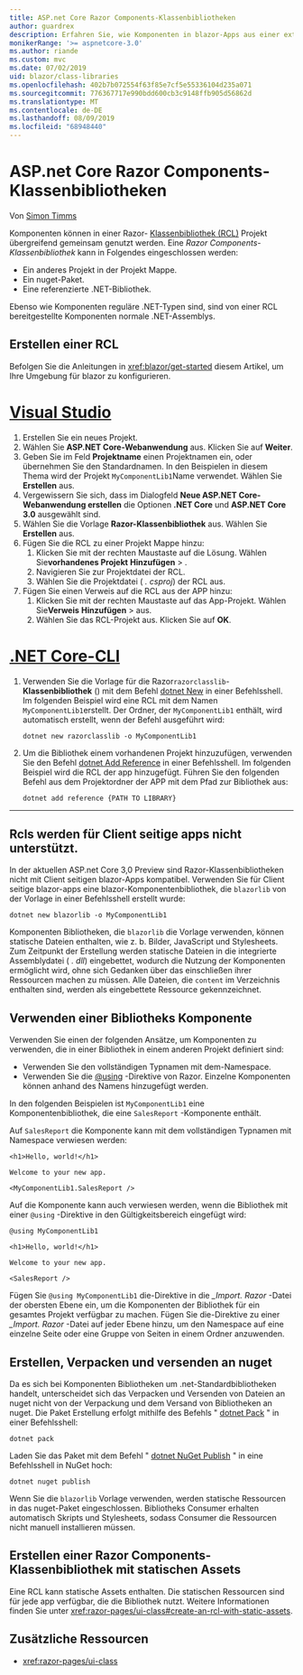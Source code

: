 ```yaml
---
title: ASP.net Core Razor Components-Klassenbibliotheken
author: guardrex
description: Erfahren Sie, wie Komponenten in blazor-Apps aus einer externen Komponentenbibliothek eingeschlossen werden können.
monikerRange: '>= aspnetcore-3.0'
ms.author: riande
ms.custom: mvc
ms.date: 07/02/2019
uid: blazor/class-libraries
ms.openlocfilehash: 402b7b072554f63f85e7cf5e55336104d235a071
ms.sourcegitcommit: 776367717e990bdd600cb3c9148ffb905d56862d
ms.translationtype: MT
ms.contentlocale: de-DE
ms.lasthandoff: 08/09/2019
ms.locfileid: "68948440"
---
```

# <a name="aspnet-core-razor-components-class-libraries"></a>ASP.net Core Razor Components-Klassenbibliotheken

Von [Simon Timms](https://github.com/stimms)

Komponenten können in einer Razor- [Klassenbibliothek (RCL)](xref:razor-pages/ui-class) Projekt übergreifend gemeinsam genutzt werden. Eine *Razor Components-Klassenbibliothek* kann in Folgendes eingeschlossen werden:

* Ein anderes Projekt in der Projekt Mappe.
* Ein nuget-Paket.
* Eine referenzierte .NET-Bibliothek.

Ebenso wie Komponenten reguläre .NET-Typen sind, sind von einer RCL bereitgestellte Komponenten normale .NET-Assemblys.

## <a name="create-an-rcl"></a>Erstellen einer RCL

Befolgen Sie die Anleitungen in <xref:blazor/get-started> diesem Artikel, um Ihre Umgebung für blazor zu konfigurieren.

# <a name="visual-studiotabvisual-studio"></a>[Visual Studio](#tab/visual-studio)

1. Erstellen Sie ein neues Projekt.
1. Wählen Sie **ASP.NET Core-Webanwendung** aus. Klicken Sie auf **Weiter**.
1. Geben Sie im Feld **Projektname** einen Projektnamen ein, oder übernehmen Sie den Standardnamen. In den Beispielen in diesem Thema wird der Projekt `MyComponentLib1`Name verwendet. Wählen Sie **Erstellen** aus.
1. Vergewissern Sie sich, dass im Dialogfeld **Neue ASP.NET Core-Webanwendung erstellen** die Optionen **.NET Core** und **ASP.NET Core 3.0** ausgewählt sind.
1. Wählen Sie die Vorlage **Razor-Klassenbibliothek** aus. Wählen Sie **Erstellen** aus.
1. Fügen Sie die RCL zu einer Projekt Mappe hinzu:
   1. Klicken Sie mit der rechten Maustaste auf die Lösung. Wählen Sie**vorhandenes Projekt** **Hinzufügen** > .
   1. Navigieren Sie zur Projektdatei der RCL.
   1. Wählen Sie die Projektdatei ( *. csproj*) der RCL aus.
1. Fügen Sie einen Verweis auf die RCL aus der APP hinzu:
   1. Klicken Sie mit der rechten Maustaste auf das App-Projekt. Wählen Sie**Verweis** **Hinzufügen** > aus.
   1. Wählen Sie das RCL-Projekt aus. Klicken Sie auf **OK**.

# <a name="net-core-clitabnetcore-cli"></a>[.NET Core-CLI](#tab/netcore-cli)

1. Verwenden Sie die Vorlage für die Razor`razorclasslib`- **Klassenbibliothek** () mit dem Befehl [dotnet New](/dotnet/core/tools/dotnet-new) in einer Befehlsshell. Im folgenden Beispiel wird eine RCL mit dem Namen `MyComponentLib1`erstellt. Der Ordner, der `MyComponentLib1` enthält, wird automatisch erstellt, wenn der Befehl ausgeführt wird:

   ```console
   dotnet new razorclasslib -o MyComponentLib1
   ```

1. Um die Bibliothek einem vorhandenen Projekt hinzuzufügen, verwenden Sie den Befehl [dotnet Add Reference](/dotnet/core/tools/dotnet-add-reference) in einer Befehlsshell. Im folgenden Beispiel wird die RCL der app hinzugefügt. Führen Sie den folgenden Befehl aus dem Projektordner der APP mit dem Pfad zur Bibliothek aus:

   ```console
   dotnet add reference {PATH TO LIBRARY}
   ```

---

## <a name="rcls-not-supported-for-client-side-apps"></a>Rcls werden für Client seitige apps nicht unterstützt.

In der aktuellen ASP.net Core 3,0 Preview sind Razor-Klassenbibliotheken nicht mit Client seitigen blazor-Apps kompatibel. Verwenden Sie für Client seitige blazor-apps eine blazor-Komponentenbibliothek, die `blazorlib` von der Vorlage in einer Befehlsshell erstellt wurde:

```console
dotnet new blazorlib -o MyComponentLib1
```

Komponenten Bibliotheken, die `blazorlib` die Vorlage verwenden, können statische Dateien enthalten, wie z. b. Bilder, JavaScript und Stylesheets. Zum Zeitpunkt der Erstellung werden statische Dateien in die integrierte Assemblydatei ( *. dll*) eingebettet, wodurch die Nutzung der Komponenten ermöglicht wird, ohne sich Gedanken über das einschließen ihrer Ressourcen machen zu müssen. Alle Dateien, die `content` im Verzeichnis enthalten sind, werden als eingebettete Ressource gekennzeichnet.

## <a name="consume-a-library-component"></a>Verwenden einer Bibliotheks Komponente

Verwenden Sie einen der folgenden Ansätze, um Komponenten zu verwenden, die in einer Bibliothek in einem anderen Projekt definiert sind:

* Verwenden Sie den vollständigen Typnamen mit dem-Namespace.
* Verwenden Sie die [ \@using](xref:mvc/views/razor#using) -Direktive von Razor. Einzelne Komponenten können anhand des Namens hinzugefügt werden.

In den folgenden Beispielen ist `MyComponentLib1` eine Komponentenbibliothek, die eine `SalesReport` -Komponente enthält.

Auf `SalesReport` die Komponente kann mit dem vollständigen Typnamen mit Namespace verwiesen werden:

```cshtml
<h1>Hello, world!</h1>

Welcome to your new app.

<MyComponentLib1.SalesReport />
```

Auf die Komponente kann auch verwiesen werden, wenn die Bibliothek mit einer `@using` -Direktive in den Gültigkeitsbereich eingefügt wird:

```cshtml
@using MyComponentLib1

<h1>Hello, world!</h1>

Welcome to your new app.

<SalesReport />
```

Fügen Sie `@using MyComponentLib1` die-Direktive in die *_Import. Razor* -Datei der obersten Ebene ein, um die Komponenten der Bibliothek für ein gesamtes Projekt verfügbar zu machen. Fügen Sie die-Direktive zu einer *_Import. Razor* -Datei auf jeder Ebene hinzu, um den Namespace auf eine einzelne Seite oder eine Gruppe von Seiten in einem Ordner anzuwenden.

## <a name="build-pack-and-ship-to-nuget"></a>Erstellen, Verpacken und versenden an nuget

Da es sich bei Komponenten Bibliotheken um .net-Standardbibliotheken handelt, unterscheidet sich das Verpacken und Versenden von Dateien an nuget nicht von der Verpackung und dem Versand von Bibliotheken an nuget. Die Paket Erstellung erfolgt mithilfe des Befehls " [dotnet Pack](/dotnet/core/tools/dotnet-pack) " in einer Befehlsshell:

```console
dotnet pack
```

Laden Sie das Paket mit dem Befehl " [dotnet NuGet Publish](/dotnet/core/tools/dotnet-nuget-push) " in eine Befehlsshell in NuGet hoch:

```console
dotnet nuget publish
```

Wenn Sie die `blazorlib` Vorlage verwenden, werden statische Ressourcen in das nuget-Paket eingeschlossen. Bibliotheks Consumer erhalten automatisch Skripts und Stylesheets, sodass Consumer die Ressourcen nicht manuell installieren müssen.

## <a name="create-a-razor-components-class-library-with-static-assets"></a>Erstellen einer Razor Components-Klassenbibliothek mit statischen Assets

Eine RCL kann statische Assets enthalten. Die statischen Ressourcen sind für jede app verfügbar, die die Bibliothek nutzt. Weitere Informationen finden Sie unter <xref:razor-pages/ui-class#create-an-rcl-with-static-assets>.

## <a name="additional-resources"></a>Zusätzliche Ressourcen

* <xref:razor-pages/ui-class>
